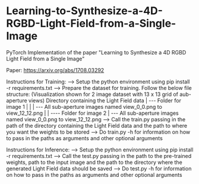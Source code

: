 # Learning-to-Synthesize-a-4D-RGBD-Light-Field-from-a-Single-Image
PyTorch Implementation of the paper "Learning to Synthesize a 4D RGBD Light Field from a Single Image"

Paper: https://arxiv.org/abs/1708.03292 

Instructions for Training:
    --> Setup the python environment using pip install -r requirements.txt
    --> Prepare the dataset for training. Follow the below file structure:
        (Visualization shown for 2 image dataset with 13 x 13 grid of aub-aperture views)
            Directory containing the Light Field data 
            |
            --- Folder for image 1
            |   |
            |   --- All sub-aperture images named view_0_0.png to view_12_12.png
            |
            |
            ---- Folder for image 2
                |
                --- All sub-aperture images named view_0_0.png to view_12_12.png
    --> Call the train.py passing in the path of the directory containing the Light Field data and the path to where you want the weights to be stored
    --> Do train.py -h for information on how to pass in the paths as arguments and other optional arguments


Instructions for Inference:
    --> Setup the python environment using pip install -r requirements.txt 
    --> Call the test.py passing in the path to the pre-trained weights, path to the input image and the path to the directory where the generated Light Field data should be saved
    --> Do test.py -h for information on how to pass in the paths as arguments and other optional arguments